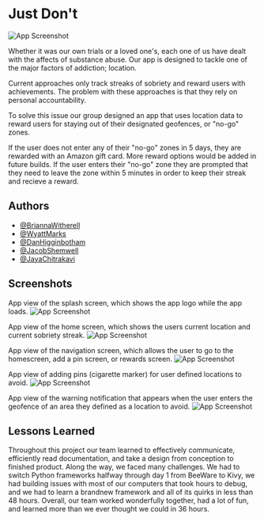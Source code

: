 
# Just Don't

![App Screenshot](logo.png)

Whether it was our own trials or a loved one's, each one of us have dealt with the affects of substance abuse.
Our app is designed to tackle one of the major factors of addiction; location.

Current approaches only track streaks of sobriety and reward users with achievements.
The problem with these approaches is that they rely on personal accountability.

To solve this issue our group designed an app that uses location data to reward users for staying out of their designated geofences, or "no-go" zones.

If the user does not enter any of their "no-go" zones in 5 days, they are rewarded with an Amazon gift card. More reward options would be added in future builds.
If the user enters their "no-go" zone they are prompted that they need to leave the zone within 5 minutes in order to keep their streak and recieve a reward.


## Authors

- [@BriannaWitherell](https://www.github.com/Quinticx)
- [@WyattMarks](https://www.github.com/WyattMarks)
- [@DanHigginbotham](https://www.github.com/Higgy710)
- [@JacobShemwell](https://www.github.com/jacobshemwell)
- [@JayaChitrakavi](https://www.github.com/jaya-c12)

  
## Screenshots
App view of the splash screen, which shows the app logo while the app loads.
![App Screenshot](splashscreen.jpg)

App view of the home screen, which shows the users current location and current sobriety streak.
![App Screenshot](homepage.png)

App view of the navigation screen, which allows the user to go to the homescreen, add a pin screen, or rewards screen.
![App Screenshot](navigation.png)

App view of adding pins (cigarette marker) for user defined locations to avoid.
![App Screenshot](addpinscreen.png)

App view of the warning notification that appears when the user enters the geofence of an area they defined as a location to avoid.
![App Screenshot](warning.png)

## Lessons Learned
Throughout this project our team learned to effectively communicate, efficiently read documentation, and take a design from conception to finished product. Along the way, we faced many challenges. We had to switch Python frameworks halfway through day 1 from BeeWare to Kivy, we had building issues with most of our computers that took hours to debug, and we had to learn a brandnew framework and all of its quirks in less than 48 hours. Overall, our team worked wonderfully together, had a lot of fun, and learned more than we ever thought we could in 36 hours. 


  
  

